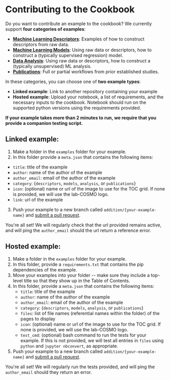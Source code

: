 # Contributing to the Cookbook

Do you want to contribute an example to the cookbook? We currently support **four categories of examples**:

- [**Machine Learning Descriptors**](descriptors.md): Examples of how to construct descriptors from raw data.
- [**Machine Learning Models**](models.md): Using raw data or descriptors, how to construct a (typically supervised regression) model.
- [**Data Analysis**](analysis.md): Using raw data or descriptors, how to construct a (typically unsupervised) ML analysis.
- [**Publications**](publications.md): Full or partial workflows from prior established studies.

In these categories, you can choose one of **two example types**:

- **Linked example**: Link to another repository containing your example
- **Hosted example**: Upload your notebook, a list of requirements, and the necessary inputs to the cookbook. Notebook should run on the supported python versions using the requirements provided.

**If your example takes more than 2 minutes to run, we require that you provide a companion testing script.**

## Linked example:

1. Make a folder in the `examples` folder for your example.
2. In this folder provide a `meta.json` that contains the following items:
  - ``title``: title of the example
  - ``author``: name of the author of the example
  - ``author_email``: email of the author of the example
  - ``category``: {``descriptors``, ``models``, ``analysis``, or ``publications``}
  - ``icon``: (optional) name or url of the image to use for the TOC grid. If none is provided, we will use the lab-COSMO logo.
  - ``link``: url of the example
3. Push your example to a new branch called `addition/{your-example-name}` and [submit a pull request](https://github.com/bananenpampe/COSMO_cookbook/pulls).

You're all set! We will regularly check that the url provided remains active, and will ping the `author_email` should the url return a reference error.

## Hosted example:

1. Make a folder in the `examples` folder for your example.
2. In this folder, provide a `requirements.txt` that contains the pip dependencies of the example.
3. Move your examples into your folder -- make sure they include a top-level title so that they show up in the Table of Contents.
4. In this folder, provide a `meta.json` that contains the following items:
      - ``title``: title of the example
      - ``author``: name of the author of the example
      - ``author_email``: email of the author of the example
      - ``category``: {``descriptors``, ``models``, ``analysis``, or ``publications``}
      - ``files``: list of file names (referential names within the folder) of the pages to display
      - ``icon``: (optional) name or url of the image to use for the TOC grid. If none is provided, we will use the lab-COSMO logo.
      - ``test_cmd``: (optional) bash command to run the tests for your example. If this is not provided, we will test all entries in ``files`` using `python` and `jupyter nbconvert`, as appropriate.
5. Push your example to a new branch called `addition/{your-example-name}` and [submit a pull request](https://github.com/bananenpampe/COSMO_cookbook/pulls).


You're all set! We will regularly run the tests provided, and will ping the `author_email` should they return an error.
